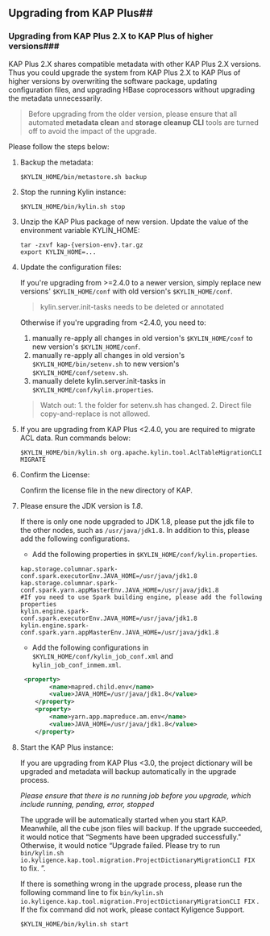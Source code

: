 ## Upgrading from KAP Plus##

### Upgrading from KAP Plus 2.X to KAP Plus of higher versions###

KAP Plus 2.X shares compatible metadata with other KAP Plus 2.X versions. Thus you could upgrade the system from KAP Plus 2.X to KAP Plus of higher versions by overwriting the software package, updating configuration files, and upgrading HBase coprocessors without upgrading the metadata unnecessarily. 

> Before upgrading from the older version, please ensure that all automated **metadata clean** and **storage cleanup CLI** tools are turned off to avoid the impact of the upgrade.

Please follow the steps below: 

1. Backup the metadata: 

   ```shell
   $KYLIN_HOME/bin/metastore.sh backup
   ```

2. Stop the running Kylin instance:

   ```shell
   $KYLIN_HOME/bin/kylin.sh stop
   ```

3. Unzip the KAP Plus package of new version. Update the value of the environment variable KYLIN_HOME: 

   ```shell
   tar -zxvf kap-{version-env}.tar.gz
   export KYLIN_HOME=...
   ```

4. Update the configuration files: 

   If you're upgrading from >=2.4.0 to a newer version, simply replace new versions' `$KYLIN_HOME/conf` with old version's `$KYLIN_HOME/conf`.

   > kylin.server.init-tasks needs to be deleted or annotated

   Otherwise if you're upgrading from <2.4.0, you need to:

   1. manually re-apply all changes in old version's `$KYLIN_HOME/conf` to new version's `$KYLIN_HOME/conf`.
   2. manually re-apply all changes in old version's `$KYLIN_HOME/bin/setenv.sh` to new version's `$KYLIN_HOME/conf/setenv.sh`. 
   3. manually delete kylin.server.init-tasks in `$KYLIN_HOME/conf/kylin.properties`.

   > Watch out: 1. the folder for setenv.sh has changed. 2. Direct file copy-and-replace is not allowed.

5. If you are upgrading from KAP Plus <2.4.0, you are required to migrate ACL data. Run commands below: 

   ```shell
   $KYLIN_HOME/bin/kylin.sh org.apache.kylin.tool.AclTableMigrationCLI MIGRATE
   ```

6. Confirm the License:

   Confirm the license file in the new directory of KAP.

7. Please ensure the JDK version is *1.8*.

   If there is only one node upgraded to JDK 1.8, please put the jdk file to the other nodes, such as `/usr/java/jdk1.8`. In addition to this, please add the following configurations.

   * Add the following properties in `$KYLIN_HOME/conf/kylin.properties`.

   ```shell
   kap.storage.columnar.spark-conf.spark.executorEnv.JAVA_HOME=/usr/java/jdk1.8
   kap.storage.columnar.spark-conf.spark.yarn.appMasterEnv.JAVA_HOME=/usr/java/jdk1.8
   #If you need to use Spark building engine, please add the following properties
   kylin.engine.spark-conf.spark.executorEnv.JAVA_HOME=/usr/java/jdk1.8
   kylin.engine.spark-conf.spark.yarn.appMasterEnv.JAVA_HOME=/usr/java/jdk1.8
   ```

   * Add the following configurations in `$KYLIN_HOME/conf/kylin_job_conf.xml` and `kylin_job_conf_inmem.xml`.

   ```xml
    <property>
           <name>mapred.child.env</name>
           <value>JAVA_HOME=/usr/java/jdk1.8</value>
       </property>
       <property>
           <name>yarn.app.mapreduce.am.env</name>
           <value>JAVA_HOME=/usr/java/jdk1.8</value>
       </property>
   ```

8. Start the KAP Plus instance:

   If you are upgrading from KAP Plus <3.0, the project dictionary will be upgraded and metadata will backup automatically in the upgrade process.

   *Please ensure that there is no running job before you upgrade, which include running, pending, error, stopped*

   The upgrade will be automatically started when you start KAP. Meanwhile, all the cube json files will backup. If the upgrade succeeded, it would notice that “Segments have been upgraded successfully." Otherwise, it would notice “Upgrade failed. Please try to run `bin/kylin.sh io.kyligence.kap.tool.migration.ProjectDictionaryMigrationCLI FIX` to fix. ”.

   If there is something wrong in the upgrade process, please run the following command line to fix `bin/kylin.sh io.kyligence.kap.tool.migration.ProjectDictionaryMigrationCLI FIX` . If the fix command did not work, please contact Kyligence Support.

   ```shell
   $KYLIN_HOME/bin/kylin.sh start
   ```

   

